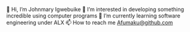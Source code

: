 👋 Hi, I’m Johnmary Igwebuike
👀 I’m interested in developing something incredible using computer programs
🌱 I’m currently learning software engineering under ALX
📫 How to reach me Afumaku@github.com
